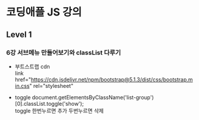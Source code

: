 # 코딩애플 JS 강의
## Level 1 
### 6강 서브메뉴 만들어보기와 classList 다루기

- 부트스트랩 cdn   
link href="https://cdn.jsdelivr.net/npm/bootstrap@5.1.3/dist/css/bootstrap.min.css" rel="stylesheet"   
<script src="https://cdn.jsdelivr.net/npm/bootstrap@5.1.3/dist/js/bootstrap.bundle.min.js"></script>   
   

- toggle
document.getElementsByClassName('list-group')[0].classList.toggle('show');   
toggle 한번누르면 추가 두번누르면 삭제


